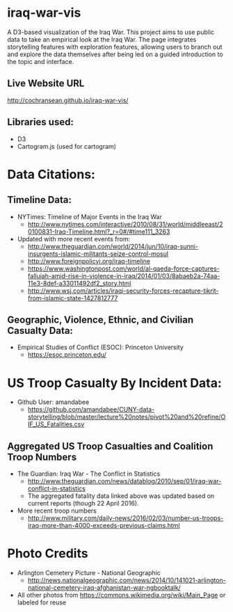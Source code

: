 # iraq-war-vis
A D3-based visualization of the Iraq War.  This project aims to use public data to take an empirical look at the Iraq War.  The page integrates storytelling features with exploration features, allowing users to branch out and explore the data themselves after being led on a guided introduction to the topic and interface.

## Live Website URL
http://cochransean.github.io/iraq-war-vis/

## Libraries used:
* D3
* Cartogram.js (used for cartogram)

# Data Citations:
## Timeline Data:
  * NYTimes: Timeline of Major Events in the Iraq War
    * http://www.nytimes.com/interactive/2010/08/31/world/middleeast/20100831-Iraq-Timeline.html?_r=0#/#time111_3263
  * Updated with more recent events from:
    * http://www.theguardian.com/world/2014/jun/10/iraq-sunni-insurgents-islamic-militants-seize-control-mosul
    * http://www.foreignpolicyi.org/iraq-timeline
    * https://www.washingtonpost.com/world/al-qaeda-force-captures-fallujah-amid-rise-in-violence-in-iraq/2014/01/03/8abaeb2a-74aa-11e3-8def-a33011492df2_story.html
    * http://www.wsj.com/articles/iraqi-security-forces-recapture-tikrit-from-islamic-state-1427812777
## Geographic, Violence, Ethnic, and Civilian Casualty Data:
  * Empirical Studies of Conflict (ESOC): Princeton University
    * https://esoc.princeton.edu/
# US Troop Casualty By Incident Data:
  * Github User: amandabee
    * https://github.com/amandabee/CUNY-data-storytelling/blob/master/lecture%20notes/pivot%20and%20refine/OIF_US_Fatalities.csv
## Aggregated US Troop Casualties and Coalition Troop Numbers
  * The Guardian: Iraq War - The Conflict in Statistics
    * http://www.theguardian.com/news/datablog/2010/sep/01/iraq-war-conflict-in-statistics
    * The aggregated fatality data linked above was updated based on current reports (though 22 April 2016).
  * More recent troop numbers
    * http://www.military.com/daily-news/2016/02/03/number-us-troops-iraq-more-than-4000-exceeds-previous-claims.html
    
# Photo Credits
  * Arlington Cemetery Picture - National Geographic
    * http://news.nationalgeographic.com/news/2014/10/141021-arlington-national-cemetery-iraq-afghanistan-war-ngbooktalk/
  * All other photos from https://commons.wikimedia.org/wiki/Main_Page or labeled for reuse
